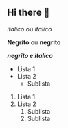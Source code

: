 ## Hi there 👋
<!-- Cabeçalhos -->
*italico* ou _italico_

**Negrito** ou __negrito__

___negrito e italico___

- Lista 1
- Lista 2
  - Sublista
 
1. Lista 1
2. Lista 2
   1. Sublista
   2. Sublista


<!--
**DaniloSouza1985/DaniloSouza1985** is a ✨ _special_ ✨ repository because its `README.md` (this file) appears on your GitHub profile.

Here are some ideas to get you started:

- 🔭 I’m currently working on ...
- 🌱 I’m currently learning ...
- 👯 I’m looking to collaborate on ...
- 🤔 I’m looking for help with ...
- 💬 Ask me about ...
- 📫 How to reach me: ...
- 😄 Pronouns: ...
- ⚡ Fun fact: ...
-->
